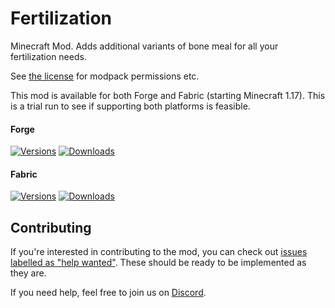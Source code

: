 # Fertilization

Minecraft Mod. Adds additional variants of bone meal for all your fertilization needs.

See [the license](LICENSE) for modpack permissions etc.

This mod is available for both Forge and Fabric (starting Minecraft 1.17). This is a trial run to see if supporting both platforms is feasible.

#### Forge

[![Versions](http://cf.way2muchnoise.eu/versions/304095_latest.svg)](https://minecraft.curseforge.com/projects/fertilization) [![Downloads](http://cf.way2muchnoise.eu/full_304095_downloads.svg)](https://minecraft.curseforge.com/projects/fertilization)

#### Fabric

[![Versions](http://cf.way2muchnoise.eu/versions/_latest.svg)](https://minecraft.curseforge.com/projects/fertilization-fabric) [![Downloads](http://cf.way2muchnoise.eu/full__downloads.svg)](https://minecraft.curseforge.com/projects/fertilization-fabric)

## Contributing

If you're interested in contributing to the mod, you can check out [issues labelled as "help wanted"](https://github.com/ModdingForBlockheads/Fertilization/issues?q=is%3Aopen+is%3Aissue+label%3A%22help+wanted%22). These should be ready to be implemented as they are.

If you need help, feel free to join us on [Discord](https://discord.gg/scGAfXC).